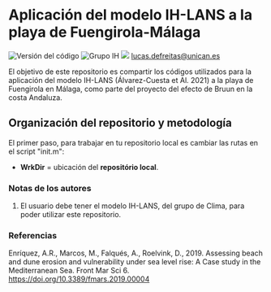 # Aplicación del modelo IH-LANS a la playa de Fuengirola-Málaga 

![Versión del código](https://img.shields.io/badge/Version-0.0.1-brightgreen)
![Grupo IH](https://img.shields.io/badge/Grupo-Costas-blue)
![](https://img.shields.io/badge/%C2%BFDudas%3F-M%C3%A1ndame%20un%20correo-orange) <lucas.defreitas@unican.es>

El objetivo de este repositorio es compartir los códigos utilizados para la aplicación del modelo IH-LANS (Álvarez-Cuesta et Al. 2021) a la playa de Fuengirola en Málaga, como parte del proyecto del efecto de Bruun en la costa Andaluza.

## Organización del repositorio y metodología

El primer paso, para trabajar en tu repositorio local es cambiar las rutas en el script "init.m": 
  - **WrkDir** = ubicación del **repositório local**.
  
### Notas de los autores

1. El usuario debe tener el modelo IH-LANS, del grupo de Clima, para poder utilizar este repositorio.

### Referencias

Enríquez, A.R., Marcos, M., Falqués, A., Roelvink, D., 2019. Assessing beach and dune erosion and vulnerability under sea level rise: A Case study in the Mediterranean Sea. Front Mar Sci 6. https://doi.org/10.3389/fmars.2019.00004
